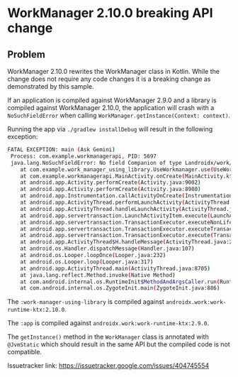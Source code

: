 # WorkManager 2.10.0 breaking API change

## Problem
WorkManager 2.10.0 rewrites the WorkManager class in Kotlin. While the change does not require any code changes it is a breaking change as demonstrated by this sample.

If an application is compiled against WorkManager 2.9.0 and a library is compiled against WorkManager 2.10.0, the application will crash with a `NoSuchFieldError` when calling `WorkManager.getInstance(Context: context)`.

Running the app via `./gradlew installDebug` will result in the following exception:
```bash
FATAL EXCEPTION: main (Ask Gemini)
 Process: com.example.workmanagerapi, PID: 5697
 java.lang.NoSuchFieldError: No field Companion of type Landroidx/work/WorkManager$Companion; in class Landroidx/work/WorkManager; or its superclasses (declaration of 'androidx.work.WorkManager' appears in /data/app/~~lXaMPfHlH6UF25BlMc9JWw==/com.example.workmanagerapi-hAkDqnriSeQp7f5LKMu42Q==/base.apk!classes6.dex)
 	at com.example.work_manager_using_library.UseWorkmanager.use(UseWorkmanager.kt:9)
 	at com.example.workmanagerapi.MainActivity.onCreate(MainActivity.kt:31)
 	at android.app.Activity.performCreate(Activity.java:9002)
 	at android.app.Activity.performCreate(Activity.java:8980)
 	at android.app.Instrumentation.callActivityOnCreate(Instrumentation.java:1526)
 	at android.app.ActivityThread.performLaunchActivity(ActivityThread.java:4030)
 	at android.app.ActivityThread.handleLaunchActivity(ActivityThread.java:4235)
 	at android.app.servertransaction.LaunchActivityItem.execute(LaunchActivityItem.java:112)
 	at android.app.servertransaction.TransactionExecutor.executeNonLifecycleItem(TransactionExecutor.java:174)
 	at android.app.servertransaction.TransactionExecutor.executeTransactionItems(TransactionExecutor.java:109)
 	at android.app.servertransaction.TransactionExecutor.execute(TransactionExecutor.java:81)
 	at android.app.ActivityThread$H.handleMessage(ActivityThread.java:2636)
 	at android.os.Handler.dispatchMessage(Handler.java:107)
 	at android.os.Looper.loopOnce(Looper.java:232)
 	at android.os.Looper.loop(Looper.java:317)
 	at android.app.ActivityThread.main(ActivityThread.java:8705)
 	at java.lang.reflect.Method.invoke(Native Method)
 	at com.android.internal.os.RuntimeInit$MethodAndArgsCaller.run(RuntimeInit.java:580)
 	at com.android.internal.os.ZygoteInit.main(ZygoteInit.java:886)
```

The `:work-manager-using-library` is compiled against `androidx.work:work-runtime-ktx:2.10.0`.

The `:app` is compiled against `androidx.work:work-runtime-ktx:2.9.0`.

The `getInstance()` method in the `WorkManager` class is annotated with `@JvmStatic` which should result in the same API but the compiled code is not compatible.

Issuetracker link: https://issuetracker.google.com/issues/404745554